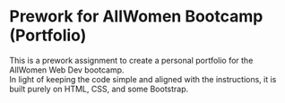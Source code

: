 # Prework for AllWomen Bootcamp (Portfolio)

This is a prework assignment to create a personal portfolio for the AllWomen Web Dev bootcamp.<br>
In light of keeping the code simple and aligned with the instructions, it is built purely on HTML, CSS, and some Bootstrap.
